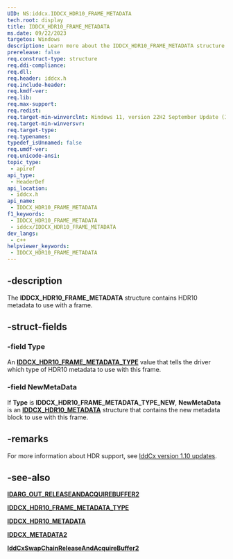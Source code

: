```yaml
---
UID: NS:iddcx.IDDCX_HDR10_FRAME_METADATA
tech.root: display
title: IDDCX_HDR10_FRAME_METADATA
ms.date: 09/22/2023
targetos: Windows
description: Learn more about the IDDCX_HDR10_FRAME_METADATA structure.
prerelease: false
req.construct-type: structure
req.ddi-compliance: 
req.dll: 
req.header: iddcx.h
req.include-header: 
req.kmdf-ver: 
req.lib: 
req.max-support: 
req.redist: 
req.target-min-winverclnt: Windows 11, version 22H2 September Update (IddCx version 1.10)
req.target-min-winversvr: 
req.target-type: 
req.typenames: 
typedef_isUnnamed: false
req.umdf-ver: 
req.unicode-ansi: 
topic_type:
 - apiref
api_type:
 - HeaderDef
api_location:
 - iddcx.h
api_name:
 - IDDCX_HDR10_FRAME_METADATA
f1_keywords:
 - IDDCX_HDR10_FRAME_METADATA
 - iddcx/IDDCX_HDR10_FRAME_METADATA
dev_langs:
 - c++
helpviewer_keywords:
 - IDDCX_HDR10_FRAME_METADATA
---
```


## -description

The **IDDCX_HDR10_FRAME_METADATA** structure contains HDR10 metadata to use with a frame.

## -struct-fields

### -field Type

An [**IDDCX_HDR10_FRAME_METADATA_TYPE**](ne-iddcx-iddcx_hdr10_frame_metadata_type.md) value that tells the driver which type of HDR10 metadata to use with this frame.

### -field NewMetaData

If **Type** is **IDDCX_HDR10_FRAME_METADATA_TYPE_NEW**, **NewMetaData** is an [**IDDCX_HDR10_METADATA**](ns-iddcx-iddcx_hdr10_metadata.md) structure that contains the new metadata block to use with this frame.

## -remarks

For more information about HDR support, see [IddCx version 1.10 updates](/windows-hardware/drivers/display/iddcx1.10-updates).

## -see-also

[**IDARG_OUT_RELEASEANDACQUIREBUFFER2**](ns-iddcx-idarg_out_releaseandacquirebuffer2.md)

[**IDDCX_HDR10_FRAME_METADATA_TYPE**](ne-iddcx-iddcx_hdr10_frame_metadata_type.md)

[**IDDCX_HDR10_METADATA**](ns-iddcx-iddcx_hdr10_metadata.md)

[**IDDCX_METADATA2**](ns-iddcx-iddcx_metadata2.md)

[**IddCxSwapChainReleaseAndAcquireBuffer2**](nf-iddcx-iddcxswapchainreleaseandacquirebuffer2.md)
